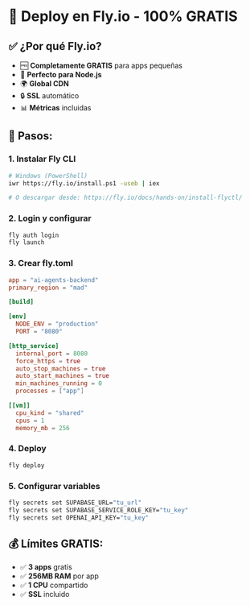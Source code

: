 # 🐳 Deploy en Fly.io - 100% GRATIS

## ✅ ¿Por qué Fly.io?
- 🆓 **Completamente GRATIS** para apps pequeñas
- 🚀 **Perfecto para Node.js**
- 🌍 **Global CDN**
- 🔒 **SSL** automático
- 📊 **Métricas** incluidas

## 🚀 **Pasos:**

### **1. Instalar Fly CLI**
```bash
# Windows (PowerShell)
iwr https://fly.io/install.ps1 -useb | iex

# O descargar desde: https://fly.io/docs/hands-on/install-flyctl/
```

### **2. Login y configurar**
```bash
fly auth login
fly launch
```

### **3. Crear fly.toml**
```toml
app = "ai-agents-backend"
primary_region = "mad"

[build]

[env]
  NODE_ENV = "production"
  PORT = "8080"

[http_service]
  internal_port = 8080
  force_https = true
  auto_stop_machines = true
  auto_start_machines = true
  min_machines_running = 0
  processes = ["app"]

[[vm]]
  cpu_kind = "shared"
  cpus = 1
  memory_mb = 256
```

### **4. Deploy**
```bash
fly deploy
```

### **5. Configurar variables**
```bash
fly secrets set SUPABASE_URL="tu_url"
fly secrets set SUPABASE_SERVICE_ROLE_KEY="tu_key"
fly secrets set OPENAI_API_KEY="tu_key"
```

## 💰 **Límites GRATIS:**
- ✅ **3 apps** gratis
- ✅ **256MB RAM** por app
- ✅ **1 CPU** compartido
- ✅ **SSL** incluido
